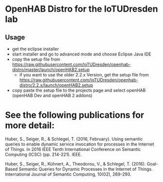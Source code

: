 # OpenHAB Distro for the IoTUDresden lab
## Usage

- get the eclipse installer
- start installer and go to advanced mode and choose Eclipse Java IDE
- copy the setup file from https://raw.githubusercontent.com/IoTUDresden/openhab-distro/master/launch/openHAB2.setup
   - if you want to use the older 2.2.x Version, get the setup file from https://raw.githubusercontent.com/IoTUDresden/openhab-distro/2.2.x/launch/openHAB2.setup
- copy paste the setup file to the projects page and select openHAB (openHAB Dev and openHAB 2 addons)

# See the following publications for more detail:

Huber, S., Seiger, R., & Schlegel, T. (2016, February). Using semantic queries to enable dynamic service invocation for processes in the Internet of Things. In 2016 IEEE Tenth International Conference on Semantic Computing (ICSC) (pp. 214-221). IEEE.

Huber, S., Seiger, R., Kühnert, A., Theodorou, V., & Schlegel, T. (2016). Goal-Based Semantic Queries for Dynamic Processes in the Internet of Things. International Journal of Semantic Computing, 10(02), 269-293.
